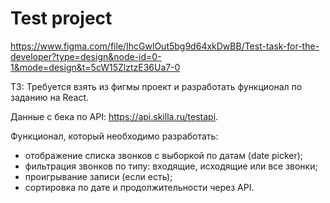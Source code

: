 # Test project

https://www.figma.com/file/IhcGwlOut5bg9d64xkDwBB/Test-task-for-the-developer?type=design&node-id=0-1&mode=design&t=5cW15ZlztzE36Ua7-0

ТЗ: Требуется взять из фигмы проект и разработать функционал по заданию на React.

Данные с бека по API: https://api.skilla.ru/testapi.

Функционал, который необходимо разработать:
- отображение списка звонков с выборкой по датам (date picker);
- фильтрация звонков по типу: входящие, исходящие или все звонки;
- проигрывание записи (если есть);
- сортировка по дате и продолжительности через API.